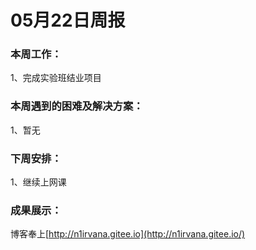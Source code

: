 # 05月22日周报

### 本周工作：

1、完成实验班结业项目

### 本周遇到的困难及解决方案：

1、暂无

### 下周安排：

1、继续上网课

### 成果展示：

博客奉上[http://n1irvana.gitee.io](http://n1irvana.gitee.io/)
